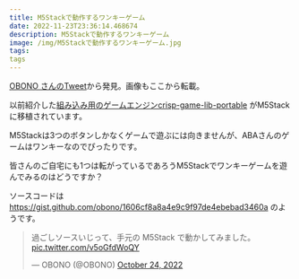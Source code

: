 ```yaml
---
title: M5Stackで動作するワンキーゲーム
date: 2022-11-23T23:36:14.468674
description: M5Stackで動作するワンキーゲーム
image: /img/M5Stackで動作するワンキーゲーム.jpg
tags:
tags
---
```

[OBONO さんのTweet](https://twitter.com/OBONO/status/1584559584865574912)から発見。画像もここから転載。

以前紹介した[組み込み用のゲームエンジンcrisp-game-lib-portable](../組み込み用のゲームエンジンcrisp-game-lib-portable) がM5Stackに移植されています。

M5Stackは3つのボタンしかなくゲームで遊ぶには向きませんが、ABAさんのゲームはワンキーなのでぴったりです。

皆さんのご自宅にも1つは転がっているであろうM5Stackでワンキーゲームを遊んでみるのはどうですか？

ソースコードは https://gist.github.com/obono/1606cf8a8a4e9c9f97de4ebebad3460a のようです。


<blockquote class="twitter-tweet"><p lang="ja" dir="ltr">過ごしソースいじって、手元の M5Stack で動かしてみました。 <a href="https://t.co/v5oGfdWoQY">pic.twitter.com/v5oGfdWoQY</a></p>&mdash; OBONO (@OBONO) <a href="https://twitter.com/OBONO/status/1584559584865574912?ref_src=twsrc%5Etfw">October 24, 2022</a></blockquote>
<script async src="https://platform.twitter.com/widgets.js" charset="utf-8"></script>



